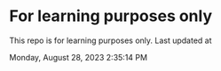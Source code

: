 # For learning purposes only
This repo is for learning purposes only.
Last updated at

Monday, August 28, 2023 2:35:14 PM

